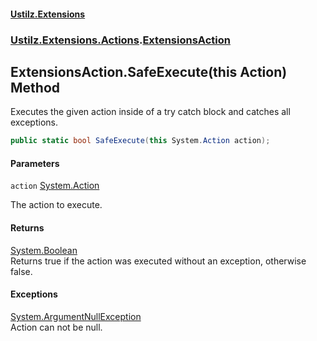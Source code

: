 #### [Ustilz.Extensions](index.md 'index')
### [Ustilz.Extensions.Actions](Ustilz.Extensions.Actions.md 'Ustilz.Extensions.Actions').[ExtensionsAction](Ustilz.Extensions.Actions.ExtensionsAction.md 'Ustilz.Extensions.Actions.ExtensionsAction')

## ExtensionsAction.SafeExecute(this Action) Method

Executes the given action inside of a try catch block and catches all exceptions.

```csharp
public static bool SafeExecute(this System.Action action);
```
#### Parameters

<a name='Ustilz.Extensions.Actions.ExtensionsAction.SafeExecute(thisSystem.Action).action'></a>

`action` [System.Action](https://docs.microsoft.com/en-us/dotnet/api/System.Action 'System.Action')

The action to execute.

#### Returns
[System.Boolean](https://docs.microsoft.com/en-us/dotnet/api/System.Boolean 'System.Boolean')  
Returns true if the action was executed without an exception, otherwise false.

#### Exceptions

[System.ArgumentNullException](https://docs.microsoft.com/en-us/dotnet/api/System.ArgumentNullException 'System.ArgumentNullException')  
Action can not be null.